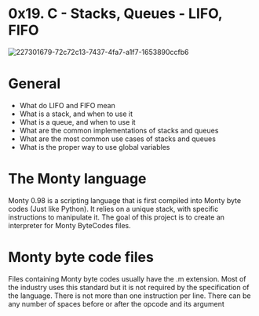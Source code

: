 # 0x19. C - Stacks, Queues - LIFO, FIFO

![227301679-72c72c13-7437-4fa7-a1f7-1653890ccfb6](https://github.com/BassantKhaled259/Monty/assets/136097724/8e5f97fe-8381-4169-b4ca-664a2dcf8bee)

# General

- What do LIFO and FIFO mean
- What is a stack, and when to use it
- What is a queue, and when to use it
- What are the common implementations of stacks and queues
- What are the most common use cases of stacks and queues
- What is the proper way to use global variables

# The Monty language

Monty 0.98 is a scripting language that is first compiled into Monty byte codes (Just like Python). It relies on a unique stack, with specific instructions to manipulate it. The goal of this project is to create an interpreter for Monty ByteCodes files.

# Monty byte code files

Files containing Monty byte codes usually have the .m extension. Most of the industry uses this standard but it is not required by the specification of the language. There is not more than one instruction per line. There can be any number of spaces before or after the opcode and its argument